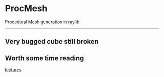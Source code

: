# ProcMesh
Procedural Mesh generation in raylib

---
Very bugged cube still broken 
---
## Worth some time reading
[lectures](https://people.eecs.berkeley.edu/~jrs/mesh/)
